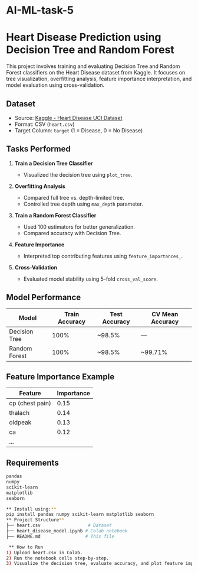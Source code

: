 # AI-ML-task-5
# Heart Disease Prediction using Decision Tree and Random Forest

This project involves training and evaluating Decision Tree and Random Forest classifiers on the Heart Disease dataset from Kaggle. It focuses on tree visualization, overfitting analysis, feature importance interpretation, and model evaluation using cross-validation.

## Dataset

- Source: [Kaggle - Heart Disease UCI Dataset](https://www.kaggle.com/ronitf/heart-disease-uci)
- Format: CSV (`heart.csv`)
- Target Column: `target` (1 = Disease, 0 = No Disease)

##  Tasks Performed

1. **Train a Decision Tree Classifier**
   - Visualized the decision tree using `plot_tree`.

2. **Overfitting Analysis**
   - Compared full tree vs. depth-limited tree.
   - Controlled tree depth using `max_depth` parameter.

3. **Train a Random Forest Classifier**
   - Used 100 estimators for better generalization.
   - Compared accuracy with Decision Tree.

4. **Feature Importance**
   - Interpreted top contributing features using `feature_importances_`.

5. **Cross-Validation**
   - Evaluated model stability using 5-fold `cross_val_score`.

## Model Performance

| Model           | Train Accuracy | Test Accuracy | CV Mean Accuracy |
|----------------|----------------|----------------|------------------|
| Decision Tree  | 100%            | ~98.5%         | —                |
| Random Forest  | 100%            | ~98.5%         | ~99.71%          |

##  Feature Importance Example
| Feature         | Importance |
| --------------- | ---------- |
| cp (chest pain) | 0.15       |
| thalach         | 0.14       |
| oldpeak         | 0.13       |
| ca              | 0.12       |
| ...             |            |

## Requirements

```bash
pandas
numpy
scikit-learn
matplotlib
seaborn

** Install using:**
pip install pandas numpy scikit-learn matplotlib seaborn
** Project Structure**
├── heart.csv                  # Dataset
├── heart_disease_model.ipynb # Colab notebook
├── README.md                 # This file

 ** How to Run
1) Upload heart.csv in Colab.
2) Run the notebook cells step-by-step.
3) Visualize the decision tree, evaluate accuracy, and plot feature importance.

